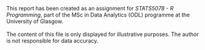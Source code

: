 \
\
This report has been created as an assignment for *STATS5078 - R Programming*, part of the MSc in Data Analytics (ODL) programme at the University of Glasgow.
\
\
The content of this file is only displayed for illustrative purposes. The author is not responsible for data accuracy.


